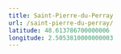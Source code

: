 ```yaml
---
title: Saint-Pierre-du-Perray
url: /saint-pierre-du-perray/
latitude: 48.613786700000006
longitude: 2.5053810000000003
---
```

